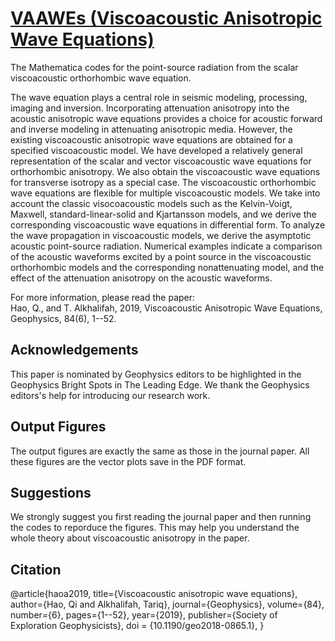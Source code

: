 # [VAAWEs (Viscoacoustic Anisotropic Wave Equations)](https://github.com/xqihao)
The Mathematica codes for the point-source radiation from the scalar viscoacoustic orthorhombic wave equation.

The wave equation plays a central role in seismic modeling, processing, imaging and inversion. Incorporating attenuation anisotropy into the acoustic anisotropic wave equations provides a choice for acoustic forward and inverse modeling in attenuating anisotropic media. However, the existing viscoacoustic anisotropic wave equations are obtained for a specified viscoacoustic model. We have developed a relatively general representation of the scalar and vector viscoacoustic wave equations for orthorhombic anisotropy. We also obtain the viscoacoustic wave equations for transverse isotropy as a special case. The viscoacoustic orthorhombic wave equations are flexible for multiple viscoacoustic models. We take into account the classic visocoacoustic models such as the Kelvin-Voigt, Maxwell, standard-linear-solid and Kjartansson models, and we derive the corresponding viscoacoustic wave equations in differential form. To analyze the wave propagation in viscoacoustic models, we derive the asymptotic acoustic point-source radiation. Numerical examples indicate a comparison of the acoustic waveforms excited by a point source in the viscoacoustic orthorhombic models and the corresponding nonattenuating model, and the effect of the attenuation anisotropy on the acoustic waveforms.

For more information, please read the paper:   
Hao, Q., and T. Alkhalifah, 2019, Viscoacoustic Anisotropic Wave Equations, Geophysics, 84(6), 1--52.


## Acknowledgements
This paper is nominated by Geophysics editors to be highlighted in the Geophysics Bright Spots in The Leading Edge. We thank the Geophysics editors's help for introducing our research work.


## Output Figures
The output figures are exactly the same as those in the journal paper. All these figures are the vector plots save in the PDF format.


## Suggestions
We strongly suggest you first reading the journal paper and then running the codes to reporduce the figures. This may help you understand the whole theory about viscoacoustic anisotropy in the paper.


## Citation

@article{haoa2019,
  title={Viscoacoustic anisotropic wave equations},
  author={Hao, Qi and Alkhalifah, Tariq},
  journal={Geophysics},
  volume={84},
  number={6},
  pages={1--52},
  year={2019},
  publisher={Society of Exploration Geophysicists},
  doi = {10.1190/geo2018-0865.1},
}
